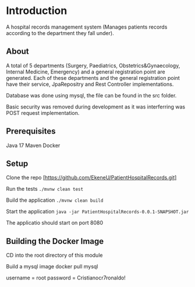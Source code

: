 # Introduction

A hospital records management system (Manages patients records according to the department they fall under).

## About
A total of 5 departments (Surgery, Paediatrics, Obstetrics&Gynaecology, Internal Medicine, Emergency) and a general registration point are generated.
Each of these departments and the general registration point have their service, JpaRepositry and Rest Controller implementations.

Database was done using mysql, the file can be found in the src folder.

Basic security was removed during development as it was interferring was POST request implementation.

## Prerequisites
Java 17
Maven
Docker


## Setup
Clone the repo
[https://github.com/EkeneU/PatientHospitalRecords.git]

Run the tests
`./mvnw clean test`

Build the application
`./mvnw clean build`

Start the application
`java -jar PatientHospitalRecords-0.0.1-SNAPSHOT.jar`

The applicatio should start on port 8080

## Building the Docker Image
CD into the root directory of this module

Build a mysql image
docker pull mysql




username = root
password = Cristianocr7ronaldo!

